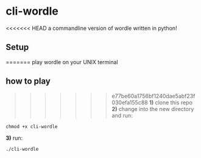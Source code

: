 # cli-wordle
<<<<<<< HEAD
a commandline version of wordle written in python!
## Setup
=======
play wordle on your UNIX terminal
## how to play
>>>>>>> e77be60a1756bf1240dae5abf23f030efa155c88
**1)** clone this repo  
**2)** change into the new directory and run:
```
chmod +x cli-wordle
```
**3)** run:
```
./cli-wordle
```
